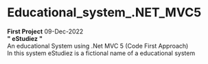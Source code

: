 # Educational_system_.NET_MVC5
<div><b>First Project</b> 09-Dec-2022</div>
<div><strong>" eStudiez "</strong><div>
<div>An educational System using .Net MVC 5 (Code First Approach)</div>
<div>In this system eStudiez is a fictional name of a educational system</div>
